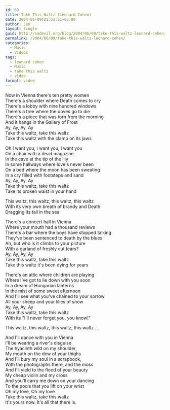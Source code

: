 ```yaml
---
id: 63
title: Take This Waltz (Leonard Cohen)
date: 2004-06-09T21:53:51+02:00
author: Jan
layout: single
guid: http://sadevil.org/blog/2004/06/09/take-this-waltz-leonard-cohen/
permalink: /2004/06/09/take-this-waltz-leonard-cohen/
categories:
  - Music
  - Videos
tags:
  - leonard cohen
  - Music
  - take this waltz
  - video
format: video
---
```

Now in Vienna there's ten pretty women  
There's a shoulder where Death comes to cry  
There's a lobby with nine hundred windows  
There's a tree where the doves go to die  
There's a piece that was torn from the morning  
And it hangs in the Gallery of Frost  
Ay, Ay, Ay, Ay  
Take this waltz, take this waltz  
Take this waltz with the clamp on its jaws

Oh I want you, I want you, I want you  
On a chair with a dead magazine  
In the cave at the tip of the lily  
In some hallways where love's never been  
On a bed where the moon has been sweating  
In a cry filled with footsteps and sand  
Ay, Ay, Ay, Ay  
Take this waltz, take this waltz  
Take its broken waist in your hand

This waltz, this waltz, this waltz, this waltz  
With its very own breath of brandy and Death  
Dragging its tail in the sea

There's a concert hall in Vienna  
Where your mouth had a thousand reviews  
There's a bar where the boys have stopped talking  
They've been sentenced to death by the blues  
Ah, but who is it climbs to your picture  
With a garland of freshly cut tears?  
Ay, Ay, Ay, Ay  
Take this waltz, take this waltz  
Take this waltz it's been dying for years

There's an attic where children are playing  
Where I've got to lie down with you soon  
In a dream of Hungarian lanterns  
In the mist of some sweet afternoon  
And I'll see what you've chained to your sorrow  
All your sheep and your lilies of snow  
Ay, Ay, Ay, Ay  
Take this waltz, take this waltz  
With its "I'll never forget you, you know!"

This waltz, this waltz, this waltz, this waltz ...

And I'll dance with you in Vienna  
I'll be wearing a river's disguise  
The hyacinth wild on my shoulder,  
My mouth on the dew of your thighs  
And I'll bury my soul in a scrapbook,  
With the photographs there, and the moss  
And I'll yield to the flood of your beauty  
My cheap violin and my cross  
And you'll carry me down on your dancing  
To the pools that you lift on your wrist  
Oh my love, Oh my love  
Take this waltz, take this waltz  
It's yours now. It's all that there is.
